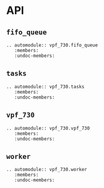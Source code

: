 # API

## `fifo_queue`

```{eval-rst}
.. automodule:: vpf_730.fifo_queue
   :members:
   :undoc-members:
```

## `tasks`

```{eval-rst}
.. automodule:: vpf_730.tasks
   :members:
   :undoc-members:
```

## `vpf_730`

```{eval-rst}
.. automodule:: vpf_730.vpf_730
   :members:
   :undoc-members:
```

## `worker`

```{eval-rst}
.. automodule:: vpf_730.worker
   :members:
   :undoc-members:
```

